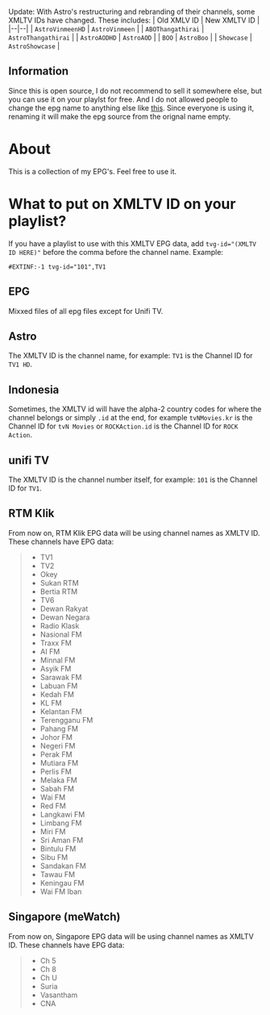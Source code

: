 Update: With Astro's restructuring and rebranding of their channels, some XMLTV IDs have changed. These includes:
| Old XMLV ID | New XMLTV ID |
|--|--|
| `AstroVinmeenHD` | `AstroVinmeen` |
| `ABOThangathirai` | `AstroThangathirai` |
|  `AstroAODHD` | `AstroAOD` |
| `BOO` | `AstroBoo` |
| `Showcase` | `AstroShowcase` |


## Information
Since this is open source, I do not recommend to sell it somewhere else, but you can use it on your playlst for free.
And I do not allowed people to change the epg name to anything else like [this](https://github.com/AqFad2811/epg/pull/17). Since everyone is using it, renaming it will make the epg source from the orignal name empty.

# About
This is a collection of my EPG's. Feel free to use it.

# What to put on XMLTV ID on your playlist?
If you have a playlist to use with this XMLTV EPG data, add `tvg-id="(XMLTV ID HERE)"` before the comma before the channel name. Example:
```
#EXTINF:-1 tvg-id="101",TV1
```

## EPG
Mixxed files of all epg files except for Unifi TV.

## Astro
The XMLTV ID is the channel name, for example: `TV1` is the Channel ID for `TV1 HD`.

## Indonesia
Sometimes, the XMLTV id will have the alpha-2 country codes for where the channel belongs or simply `.id` at the end, for example `tvNMovies.kr` is the Channel ID for `tvN Movies` or `ROCKAction.id` is the Channel ID for `ROCK Action`.

## unifi TV
The XMLTV ID is the channel number itself, for example: `101` is the Channel ID for `TV1`.

## RTM Klik
From now on, RTM Klik EPG data will be using channel names as XMLTV ID. These channels have EPG data:
> - TV1
> - TV2
> - Okey
> - Sukan RTM
> - Bertia RTM
> - TV6
> - Dewan Rakyat
> - Dewan Negara
> - Radio Klask
> - Nasional FM
> - Traxx FM
> - AI FM
> - Minnal FM
> - Asyik FM
> - Sarawak FM
> - Labuan FM
> - Kedah FM
> - KL FM
> - Kelantan FM
> - Terengganu FM
> - Pahang FM
> - Johor FM
> - Negeri FM
> - Perak FM
> - Mutiara FM
> - Perlis FM
> - Melaka FM
> - Sabah FM
> - Wai FM
> - Red FM
> - Langkawi FM
> - Limbang FM
> - Miri FM
> - Sri Aman FM
> - Bintulu FM
> - Sibu FM
> - Sandakan FM
> - Tawau FM
> - Keningau FM
> - Wai FM Iban

## Singapore (meWatch)
From now on, Singapore EPG data will be using channel names as XMLTV ID. These channels have EPG data:
> - Ch 5
> - Ch 8
> - Ch U
> - Suria
> - Vasantham
> - CNA
